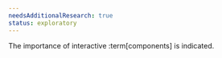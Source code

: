 ```yaml
---
needsAdditionalResearch: true
status: exploratory
---
```


The importance of interactive :term[components] is indicated.
